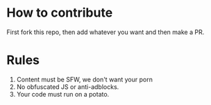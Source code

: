 # How to contribute
First fork this repo, then add whatever you want and then make a PR.

# Rules
1. Content must be SFW, we don't want your porn
2. No obfuscated JS or anti-adblocks.
3. Your code must run on a potato.
